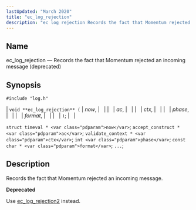 ```yaml
---
lastUpdated: "March 2020"
title: "ec_log_rejection"
description: "ec log rejection Records the fact that Momentum rejected an incoming message deprecated void ec log rejection now ac ctx phase format struct timeval now accept construct ac validate context ctx int phase const char format Records the fact that Momentum rejected an incoming message Use ec log rejection 2..."
---
```


<a name="apis.ec_log_rejection"></a> 
## Name

ec_log_rejection — Records the fact that Momentum rejected an incoming message (deprecated)

## Synopsis

`#include "log.h"`

| `void **ec_log_rejection** (` | <var class="pdparam">now</var>, |   |
|   | <var class="pdparam">ac</var>, |   |
|   | <var class="pdparam">ctx</var>, |   |
|   | <var class="pdparam">phase</var>, |   |
|   | <var class="pdparam">format</var>, |   |
|   | `)`; |   |

`struct timeval * <var class="pdparam">now</var>`;
`accept_construct * <var class="pdparam">ac</var>`;
`validate_context * <var class="pdparam">ctx</var>`;
`int <var class="pdparam">phase</var>`;
`const char * <var class="pdparam">format</var>`;
`...`;<a name="idp54238432"></a> 
## Description

Records the fact that Momentum rejected an incoming message.

**<a name="idp54239680"></a> Deprecated**

Use [ec_log_rejection2](/momentum/3/3-api/apis-ec-log-rejection-2) instead.